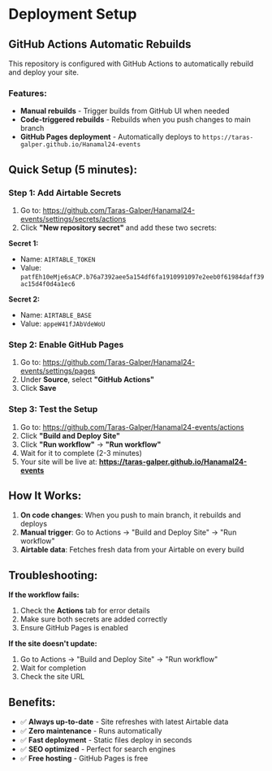 # Deployment Setup

## GitHub Actions Automatic Rebuilds

This repository is configured with GitHub Actions to automatically rebuild and deploy your site.

### Features:
- **Manual rebuilds** - Trigger builds from GitHub UI when needed
- **Code-triggered rebuilds** - Rebuilds when you push changes to main branch
- **GitHub Pages deployment** - Automatically deploys to `https://taras-galper.github.io/Hanamal24-events`

## Quick Setup (5 minutes):

### Step 1: Add Airtable Secrets
1. Go to: https://github.com/Taras-Galper/Hanamal24-events/settings/secrets/actions
2. Click **"New repository secret"** and add these two secrets:

**Secret 1:**
- Name: `AIRTABLE_TOKEN`
- Value: `patfEh10eMje6sACP.b76a7392aee5a154df6fa1910991097e2eeb0f61984daff39ac15d4f0d4a1ec6`

**Secret 2:**
- Name: `AIRTABLE_BASE`
- Value: `appeW41fJAbVdeWoU`

### Step 2: Enable GitHub Pages
1. Go to: https://github.com/Taras-Galper/Hanamal24-events/settings/pages
2. Under **Source**, select **"GitHub Actions"**
3. Click **Save**

### Step 3: Test the Setup
1. Go to: https://github.com/Taras-Galper/Hanamal24-events/actions
2. Click **"Build and Deploy Site"**
3. Click **"Run workflow"** → **"Run workflow"**
4. Wait for it to complete (2-3 minutes)
5. Your site will be live at: **https://taras-galper.github.io/Hanamal24-events**

## How It Works:

1. **On code changes**: When you push to main branch, it rebuilds and deploys
2. **Manual trigger**: Go to Actions → "Build and Deploy Site" → "Run workflow"
3. **Airtable data**: Fetches fresh data from your Airtable on every build

## Troubleshooting:

**If the workflow fails:**
1. Check the **Actions** tab for error details
2. Make sure both secrets are added correctly
3. Ensure GitHub Pages is enabled

**If the site doesn't update:**
1. Go to Actions → "Build and Deploy Site" → "Run workflow"
2. Wait for completion
3. Check the site URL

## Benefits:
- ✅ **Always up-to-date** - Site refreshes with latest Airtable data
- ✅ **Zero maintenance** - Runs automatically
- ✅ **Fast deployment** - Static files deploy in seconds
- ✅ **SEO optimized** - Perfect for search engines
- ✅ **Free hosting** - GitHub Pages is free
